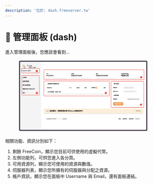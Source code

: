```yaml
---
description: '位於: dash.freeserver.tw'
---
```


# 🔸 管理面板 (dash)

進入管理面板後，您應該會看到...

<figure><img src="../../.gitbook/assets/image (29).png" alt=""><figcaption></figcaption></figure>

相關功能、資訊分別如下：

1. 剩餘 FreeCoin，顯示您目前可供使用的虛擬代幣。
2. 左側功能列，可供您進入各分頁。
3. 可用資源列，顯示您可使用的資源與數值。
4. 伺服器列表，顯示您所擁有的伺服器與分配之資源。
5. 帳戶資訊，顯示您在面板中 Username 與 Email，還有面板連結。
